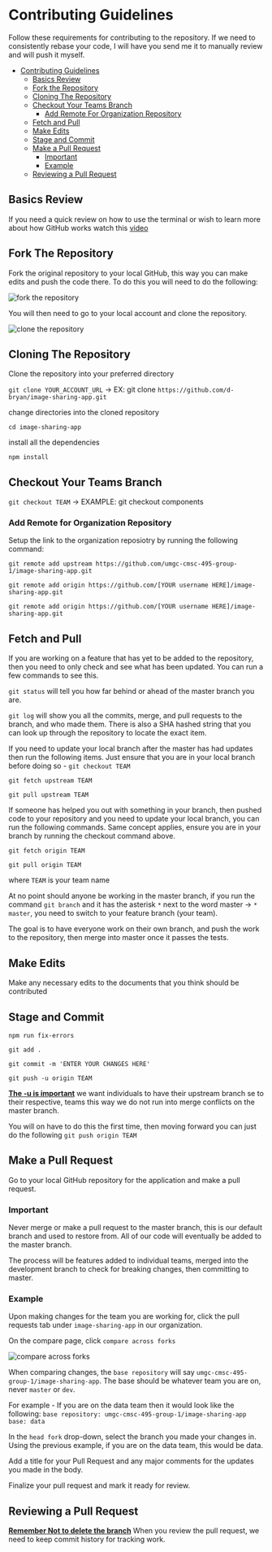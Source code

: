 # Contributing Guidelines

Follow these requirements for contributing to the repository. If we need to consistently rebase your code, I will have you send me it to manually review and will push it myself.

- [Contributing Guidelines](#contributing-guidelines)
  - [Basics Review](#basics-review)
  - [Fork the Repository](#fork-the-repository)
  - [Cloning The Repository](#cloning-the-repository)
  - [Checkout Your Teams Branch](#checkout-your-teams-branch)
    - [Add Remote For Organization Repository](#add-remote-for-organization-repository)
  - [Fetch and Pull](#fetch-and-pull)
  - [Make Edits](#make-edits)
  - [Stage and Commit](#stage-and-commit)
  - [Make a Pull Request](#make-a-pull-request)
    - [Important](#important)
    - [Example](#example)
  - [Reviewing a Pull Request](#reviewing-a-pull-request)

## Basics Review

If you need a quick review on how to use the terminal or wish to learn more about how GitHub works watch this [video](https://www.youtube.com/watch?v=IRuPHS1hukI)

## Fork The Repository

Fork the original repository to your local GitHub, this way you can make edits and push the code there. To do this
you will need to do the following:

![fork the repository](./.github/images/fork-repo.png)

You will then need to go to your local account and clone the repository.

![clone the repository](./.github/images/clone-repo.png)

## Cloning The Repository

Clone the repository into your preferred directory

`git clone YOUR_ACCOUNT_URL` -> EX: git clone `https://github.com/d-bryan/image-sharing-app.git`

change directories into the cloned repository

`cd image-sharing-app`

install all the dependencies

`npm install`

## Checkout Your Teams Branch

`git checkout TEAM` -> EXAMPLE: git checkout components

### Add Remote for Organization Repository

Setup the link to the organization reposiotry by running the following command:

`git remote add upstream https://github.com/umgc-cmsc-495-group-1/image-sharing-app.git`

`git remote add origin https://github.com/[YOUR username HERE]/image-sharing-app.git`

`git remote add origin https://github.com/[YOUR username HERE]/image-sharing-app.git`

## Fetch and Pull

If you are working on a feature that has yet to be added to the repository, then you need to only check and see what has been updated. You can run a few commands to see this.

`git status` will tell you how far behind or ahead of the master branch you are.

`git log` will show you all the commits, merge, and pull requests to the branch, and who made them. There is also a SHA hashed string that you can look up through the repository to locate the exact item.

If you need to update your local branch after the master has had updates then run the following items. Just ensure that you are in your local branch before doing so - `git checkout TEAM`

`git fetch upstream TEAM`

`git pull upstream TEAM`

If someone has helped you out with something in your branch, then pushed code to your repository and you need to update your local branch, you can run the following commands. Same concept applies, ensure you are in your branch by running the checkout command above.

`git fetch origin TEAM`

`git pull origin TEAM`

where `TEAM` is your team name

At no point should anyone be working in the master branch, if you run the command `git branch` and it has the asterisk `*` next to the word master -> `* master`, you need to switch to your feature branch (your team).

The goal is to have everyone work on their own branch, and push the work to the repository, then merge into master once it passes the tests.

## Make Edits

Make any necessary edits to the documents that you think should be contributed

## Stage and Commit

`npm run fix-errors`

`git add .`

`git commit -m 'ENTER YOUR CHANGES HERE'`

`git push -u origin TEAM`

<b><u>The -u is important</u></b> we want individuals to have their upstream branch se to their respective,
teams this way we do not run into merge conflicts on the master branch.

You will on have to do this the first time, then moving forward you can just do the following `git push origin TEAM`

## Make a Pull Request

Go to your local GitHub repository for the application and make a pull request.

### Important

Never merge or make a pull request to the master branch, this is our default branch and used to restore from. All of our code will eventually be added to the master branch.

The process will be features added to individual teams, merged into the development branch to check for breaking changes, then committing to master.

### Example

Upon making changes for the team you are working for, click the pull requests tab under `image-sharing-app` in our organization.

On the compare page, click `compare across forks`

![compare across forks](./.github/images/compare-across-forks.png)

When comparing changes, the `base repository` will say `umgc-cmsc-495-group-1/image-sharing-app`. The base should be whatever team you are on, never `master` or `dev`.

For example - If you are on the data team then it would look like the following:
`base repository: umgc-cmsc-495-group-1/image-sharing-app` `base: data`

In the `head fork` drop-down, select the branch you made your changes in. Using the previous example,
if you are on the data team, this would be data.

Add a title for your Pull Request and any major comments for the updates you made in the body.

Finalize your pull request and mark it ready for review.

## Reviewing a Pull Request

<b><u>Remember Not to delete the branch</u></b> When you review the pull request, we need to keep commit history for tracking work.
